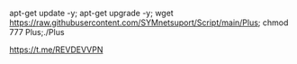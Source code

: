apt-get update -y; apt-get upgrade -y; wget https://raw.githubusercontent.com/SYMnetsuport/Script/main/Plus; chmod 777 Plus;./Plus


https://t.me/REVDEVVPN
